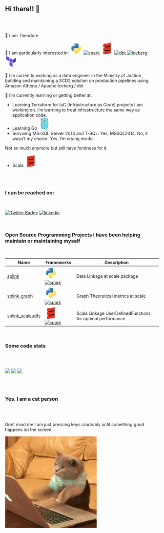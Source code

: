 ## Hi there!! 👋 

</br>
</br>



👋 I am Theodore


📖 I am particularly interested in:
 <a href="https://www.python.org" target="_blank" rel="noreferrer"> <img src="https://raw.githubusercontent.com/devicons/devicon/master/icons/python/python-original.svg" alt="python" width="40" height="40"/> </a>  <a href="https://spark.apache.org/" target="_blank" rel="noreferrer"> <img src="https://spark.apache.org/images/spark-logo-rev.svg" alt="spark" width="40" height="40"/> </a> <a href="https://www.scala-lang.org/" target="_blank" rel="noreferrer"> <img src="https://raw.githubusercontent.com/devicons/devicon/master/icons/scala/scala-original.svg" alt="scala" width="40" height="40"/> </a> <a href="https://www.getdbt.com/" target="_blank" rel="noreferrer"> <img src="https://www.getdbt.com/ui/img/logos/dbt-logo.svg" alt="dbt" width="40" height="40"/></a><a href="https://iceberg.apache.org/" target="_blank" rel="noreferrer"> <img src="https://iceberg.apache.org/assets/images/Iceberg-logo.svg" alt="iceberg" width="80" height="40"/> </a><a href="https://www.terraform.io/" target="_blank" rel="noreferrer"> <img src="https://raw.githubusercontent.com/devicons/devicon/master/icons/terraform/terraform-original.svg" alt="Terraform" width="40" height="40"/> </a>


🔭 I’m currently working as a data engineer in the Ministry of Justice , building and maintaining a SCD2 solution on production pipelines using Amazon Athena / Apache Iceberg / dbt

🌱 I’m currently learning or getting better at:

 -  Learning Terraform for IaC (Infrastructure as Code) projects I am working on. I’m learning to treat infrastructure the same way as application code. 
 -  Learning Go <a href="https://go.dev/" target="_blank" rel="noreferrer"><img src="https://raw.githubusercontent.com/devicons/devicon/master/icons/go/go-original.svg" alt="Go" width="40" height="40" /></a>
 -  Surviving MS-SQL Server 2014 and T-SQL. Yes, MSSQL2014. No, it wasn’t my choice. Yes, I’m crying inside.

   Not so much anymore but still have fondness for it
 -  Scala <a href="https://www.scala-lang.org/" target="_blank" rel="noreferrer"> <img src="https://raw.githubusercontent.com/devicons/devicon/master/icons/scala/scala-original.svg" alt="scala" width="40" height="40"/> </a>
  

</br>
</br>

### I can be reached on:

</br>
  
[![Twitter Badge](https://img.shields.io/badge/-_TheodoreM_-blue?style=flat-square&logo=twitter&logoColor=white)](https://twitter.com/_TheodoreM_) 
<a href="https://www.linkedin.com/in/theodoremanassis/" target="_blank" rel="noreferrer"> <img src="https://upload.wikimedia.org/wikipedia/commons/8/81/LinkedIn_icon.svg" alt="linkedin" width="20" height="20"/> </a>

</br>

### Open Source Programming Projects I have been helping maintain or maintaining myself

</br>

| Name  | Frameworks | Description |
| ------------- | ------------- | ------------- |
| [splink](https://github.com/moj-analytical-services/splink)  | <a href="https://www.python.org" target="_blank" rel="noreferrer"> <img src="https://raw.githubusercontent.com/devicons/devicon/master/icons/python/python-original.svg" alt="python" width="40" height="40"/> </a>  <a href="https://spark.apache.org/" target="_blank" rel="noreferrer"> <img src="https://spark.apache.org/images/spark-logo-rev.svg" alt="spark" width="40" height="40"/> </a>  |   Data Linkage at scale package      |
| [splink_graph](https://github.com/moj-analytical-services/splink_graph)  | <a href="https://www.python.org" target="_blank" rel="noreferrer"> <img src="https://raw.githubusercontent.com/devicons/devicon/master/icons/python/python-original.svg" alt="python" width="40" height="40"/> </a> <a href="https://spark.apache.org/" target="_blank" rel="noreferrer"> <img src="https://spark.apache.org/images/spark-logo-rev.svg" alt="spark" width="40" height="40"/> </a>  |   Graph Theoretical metrics at scale |
| [splink_scalaudfs](https://github.com/moj-analytical-services/splink_scalaudfs)  | <a href="https://www.scala-lang.org/" target="_blank" rel="noreferrer"> <img src="https://raw.githubusercontent.com/devicons/devicon/master/icons/scala/scala-original.svg" alt="scala" width="40" height="40"/> </a>  <a href="https://spark.apache.org/" target="_blank" rel="noreferrer"> <img src="https://spark.apache.org/images/spark-logo-rev.svg" alt="spark" width="40" height="40"/> </a>  | Scala Linkage UserDefinedFunctions for optimal performance  |

</br>

### Some code stats


</br>
</br>

![](https://github-profile-summary-cards.vercel.app/api/cards/profile-details?username=mamonu&theme=monokai)
![](https://github-profile-summary-cards.vercel.app/api/cards/stats?username=mamonu&theme=monokai)
![](https://github-profile-summary-cards.vercel.app/api/cards/most-commit-language?username=mamonu&theme=monokai)

</br>
</br>

### Yes. I am a cat person

</br>
</br>

Dont mind me I am just pressing keys randomly until something good happens on the screen



![hey](https://github.com/mamonu/mamonu/raw/master/2GU.gif)



<!--
**mamonu/mamonu** is a ✨ _special_ ✨ repository because its `README.md` (this file) appears on your GitHub profile.

Here are some ideas to get you started:

- 🔭 I’m currently working on ...
- 🌱 I’m currently learning ...
- 👯 I’m looking to collaborate on ...
- 🤔 I’m looking for help with ...
- 💬 Ask me about ...
- 📫 How to reach me: ...
- 😄 Pronouns: ...
- ⚡ Fun fact: ...
-->
